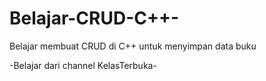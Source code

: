 # Belajar-CRUD-C++-

Belajar membuat CRUD di C++ untuk menyimpan data buku

-Belajar dari channel KelasTerbuka-
